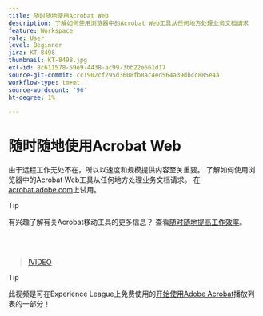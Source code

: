 ```yaml
---
title: 随时随地使用Acrobat Web
description: 了解如何使用浏览器中的Acrobat Web工具从任何地方处理业务文档请求
feature: Workspace
role: User
level: Beginner
jira: KT-8498
thumbnail: KT-8498.jpg
exl-id: 8c611578-59e9-4438-ac99-3bb22e661d17
source-git-commit: cc1902cf295d3608fb8ac4ed564a39dbcc885e4a
workflow-type: tm+mt
source-wordcount: '96'
ht-degree: 1%

---
```


# 随时随地使用Acrobat Web

由于远程工作无处不在，所以以速度和规模提供内容至关重要。 了解如何使用浏览器中的Acrobat Web工具从任何地方处理业务文档请求。 在[acrobat.adobe.com](https://acrobat.adobe.com/cn)上试用。

>[!TIP]
>
>有兴趣了解有关Acrobat移动工具的更多信息？ 查看[随时随地提高工作效率](productivity.md)。

<br> 

>[!VIDEO](https://video.tv.adobe.com/v/337436?enablevpops&quality=12&learn=on&hidetitle=true)

>[!TIP]
>
>此视频是可在Experience League上免费使用的[开始使用Adobe Acrobat](https://experienceleague.adobe.com/en/playlists/acrobat-get-started-business-users)播放列表的一部分！

